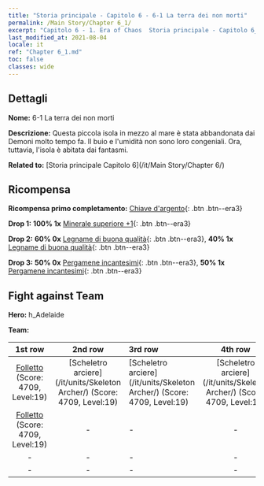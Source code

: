 ```yaml
---
title: "Storia principale - Capitolo 6 - 6-1 La terra dei non morti"
permalink: /Main Story/Chapter 6_1/
excerpt: "Capitolo 6 - 1. Era of Chaos  Storia principale - Capitolo 6_1. 6-1 La terra dei non morti"
last_modified_at: 2021-08-04
locale: it
ref: "Chapter 6_1.md"
toc: false
classes: wide
---
```


## Dettagli

 **Nome:** 6-1 La terra dei non morti

 **Descrizione:** Questa piccola isola in mezzo al mare è stata abbandonata dai Demoni molto tempo fa. Il buio e l'umidità non sono loro congeniali. Ora, tuttavia, l'isola è abitata dai fantasmi.

 **Related to:** [Storia principale Capitolo 6](/it/Main Story/Chapter 6/)

## Ricompensa

 **Ricompensa primo completamento:** [Chiave d'argento](/ItemsIT/con_693/){: .btn .btn--era3}

 **Drop 1:** **100% 1x** [Minerale superiore +1](/ItemsIT/mat_19/){: .btn .btn--era3}

 **Drop 2:** **60% 0x** [Legname di buona qualità](/ItemsIT/mat_13/){: .btn .btn--era3}, **40% 1x** [Legname di buona qualità](/ItemsIT/mat_13/){: .btn .btn--era3}

 **Drop 3:** **50% 0x** [Pergamene incantesimi](/ItemsIT/con_694/){: .btn .btn--era3}, **50% 1x** [Pergamene incantesimi](/ItemsIT/con_694/){: .btn .btn--era3}


## Fight against Team
 **Hero:** h_Adelaide

 **Team:**


  | 1st row | 2nd row | 3rd row | 4th row |
  |:----:|:----:|:----|:----:|
  | [Folletto](/it/units/Imp/) (Score: 4709, Level:19)  | [Scheletro arciere](/it/units/Skeleton Archer/) (Score: 4709, Level:19)  | [Scheletro arciere](/it/units/Skeleton Archer/) (Score: 4709, Level:19)  | [Scheletro arciere](/it/units/Skeleton Archer/) (Score: 4709, Level:19)  |
  | [Folletto](/it/units/Imp/) (Score: 4709, Level:19)  | - | - | - |
  | - | - | - | - |
  | - | - | - | - |


